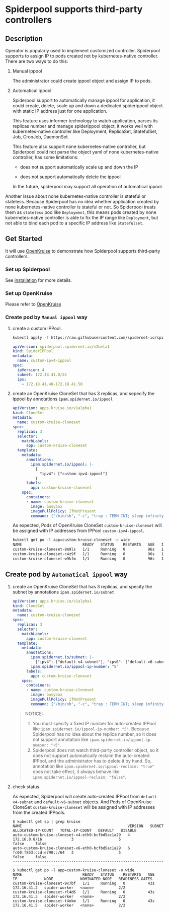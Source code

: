 # Spiderpool supports third-party controllers

## Description

Operator is popularly used to implement customized controller. Spiderpool supports to assign IP to pods created not by kubernetes-native controller. There are two ways to do this:

1. Manual ippool

    The administrator could create ippool object and assign IP to pods.

2. Automatical ippool

    Spiderpool support to automatically manage ippool for application, it could create, delete, scale up and down a dedicated spiderippool object with static IP address just for one application.

    This feature uses informer technology to watch application, parses its replicas number and manage spiderippool object, it works well with kubernetes-native controller like Deployment, ReplicaSet, StatefulSet, Job, CronJob, DaemonSet.

    This feature also support none kubernetes-native controller, but Spiderpool could not parse the object yaml of none kubernetes-native controller, has some limitations: 

    * does not support automatically scale up and down the IP

    * does not support automatically delete the ippool

    In the future, spiderpool may support all operation of automatical ippool.

Another issue about none kubernetes-native controller is stateful or stateless. Because Spiderpool has no idea whether application created by none kubernetes-native controller is stateful or not.
So Spiderpool treats them as `stateless` pod like `Deployment`, this means pods created by none kubernetes-native controller is able to fix the IP range like `Deployment`, but not able to bind each pod to a specific IP address like `Statefulset`.

## Get Started

It will use [OpenKruise](https://openkruise.io/zh/docs/) to demonstrate how Spiderpool supports third-party controllers. 

### Set up Spiderpool

See [installation](https://github.com/spidernet-io/spiderpool/blob/main/docs/usage/install.md) for more details.

### Set up OpenKruise

Please refer to [OpenKruise](https://openkruise.io/docs/installation/)

### Create pod by `Manual ippool` way

1. create a custom IPPool.

    ```bash
    kubectl apply -f https://raw.githubusercontent.com/spidernet-io/spiderpool/main/docs/example/basic/custom-ipv4-ippool.yaml
    ```

    ```yaml
    apiVersion: spiderpool.spidernet.io/v2beta1
    kind: SpiderIPPool
    metadata:
      name: custom-ipv4-ippool
    spec:
      ipVersion: 4
      subnet: 172.18.41.0/24
      ips:
        - 172.18.41.40-172.18.41.50
    ```

2. create an OpenKruise CloneSet that has 3 replicas, and sepecify the ippool by annotations `ipam.spidernet.io/ippool`

    ```yaml
    apiVersion: apps.kruise.io/v1alpha1
    kind: CloneSet
    metadata:
      name: custom-kruise-cloneset
    spec:
      replicas: 3
      selector:
        matchLabels:
          app: custom-kruise-cloneset
      template:
        metadata:
          annotations:
            ipam.spidernet.io/ippool: |-
              {
                "ipv4": ["custom-ipv4-ippool"]
              }
          labels:
            app: custom-kruise-cloneset
        spec:
          containers:
          - name: custom-kruise-cloneset
            image: busybox
            imagePullPolicy: IfNotPresent
            command: ["/bin/sh", "-c", "trap : TERM INT; sleep infinity & wait"]
    ```

    As expected, Pods of OpenKruise CloneSet `custom-kruise-cloneset` will be assigned with IP addresses from IPPool `custom-ipv4-ippool`.

    ```bash
    kubectl get po -l app=custom-kruise-cloneset -o wide
    NAME                           READY   STATUS    RESTARTS   AGE   IP             NODE            NOMINATED NODE   READINESS GATES
    custom-kruise-cloneset-8m9ls   1/1     Running   0          96s   172.18.41.44   spider-worker   <none>           2/2
    custom-kruise-cloneset-c4z9f   1/1     Running   0          96s   172.18.41.50   spider-worker   <none>           2/2
    custom-kruise-cloneset-w9kfm   1/1     Running   0          96s   172.18.41.46   spider-worker   <none>           2/2
    ```

## Create pod by `Automatical ippool` way

1. create an OpenKruise CloneSet that has 3 replicas, and specify the subnet by annotations `ipam.spidernet.io/subnet`

    ```yaml
    apiVersion: apps.kruise.io/v1alpha1
    kind: CloneSet
    metadata:
      name: custom-kruise-cloneset
    spec:
      replicas: 3
      selector:
        matchLabels:
          app: custom-kruise-cloneset
      template:
        metadata:
          annotations:
            ipam.spidernet.io/subnet: |- 
              {"ipv4": ["default-v4-subnet"], "ipv6": ["default-v6-subnet"]}
            ipam.spidernet.io/ippool-ip-number: "5"
          labels:
            app: custom-kruise-cloneset
        spec:
          containers:
          - name: custom-kruise-cloneset
            image: busybox
            imagePullPolicy: IfNotPresent
            command: ["/bin/sh", "-c", "trap : TERM INT; sleep infinity & wait"]
    ```

    > NOTICE:
    >
    > 1. You must specify a fixed IP number for auto-created IPPool like `ipam.spidernet.io/ippool-ip-number: "5"`.
    >    Because Spiderpool has no idea about the replica number, so it does not support annotation like `ipam.spidernet.io/ippool-ip-number: "+5"`.
    > 2. Spiderpool does not watch third-party controller object, so it does not support automatically reclaim the auto-created IPPool, and the administrator has to delete it by hand.
    >   So, annotation like `ipam.spidernet.io/ippool-reclaim: "true"` does not take effect, it always behave like `ipam.spidernet.io/ippool-reclaim: "false"`.

2. check status

    As expected, Spiderpool will create auto-created IPPool from `default-v4-subnet` and `default-v6-subnet` objects.
    And Pods of OpenKruise CloneSet `custom-kruise-cloneset` will be assigned with IP addresses from the created IPPools.

    ```text
    $ kubectl get sp | grep kruise
    NAME                                               VERSION   SUBNET                    ALLOCATED-IP-COUNT   TOTAL-IP-COUNT   DEFAULT   DISABLE
    auto-custom-kruise-cloneset-v4-eth0-bcfbd5ac1a29   4         172.16.0.0/16             3                    5                false     false
    auto-custom-kruise-cloneset-v6-eth0-bcfbd5ac1a29   6         fc00:f853:ccd:e790::/64   3                    5                false     false
    ------------------------------------------------------------------------------------------
    $ kubectl get po -l app=custom-kruise-cloneset -o wide
    NAME                           READY   STATUS    RESTARTS   AGE   IP            NODE            NOMINATED NODE   READINESS GATES
    custom-kruise-cloneset-9x7bf   1/1     Running   0          43s   172.16.41.2   spider-worker   <none>           2/2
    custom-kruise-cloneset-rl4d6   1/1     Running   0          43s   172.16.41.3   spider-worker   <none>           2/2
    custom-kruise-cloneset-t4nkm   1/1     Running   0          43s   172.16.41.5   spider-worker   <none>           2/2
    ```
